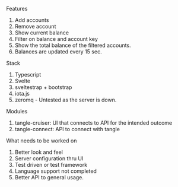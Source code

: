 Features
1. Add accounts
2. Remove account
3. Show current balance
4. Filter on balance and account key
5. Show the total balance of the filtered accounts.
6. Balances are updated every 15 sec.

Stack
1. Typescript
2. Svelte
3. sveltestrap + bootstrap
4. iota.js
5. zeromq - Untested as the server is down.

Modules
1. tangle-cruiser:  UI that connects to API for the intended outcome
2. tangle-connect: API to connect with tangle


What needs to be worked on
1. Better look and feel
2. Server configuration thru UI
3. Test driven or test framework
4. Language support not completed
5. Better API to general usage.
